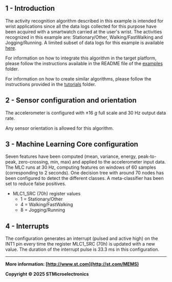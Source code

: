 ## 1 - Introduction

The activity recognition algorithm described in this example is intended for wrist applications since all the data logs collected for this purpose have been acquired with a smartwatch carried at the user's wrist.
The activities recognized in this example are: Stationary/Other, Walking/FastWalking and Jogging/Running.
A limited subset of data logs for this example is available [here](./datalogs/).

For information on how to integrate this algorithm in the target platform, please follow the instructions available in the README file of the [examples](../../) folder.

For information on how to create similar algorithms, please follow the instructions provided in the [tutorials](../../../tutorials) folder.

## 2 - Sensor configuration and orientation

The accelerometer is configured with ±16 *g* full scale and 30 Hz output data rate.

Any sensor orientation is allowed for this algorithm.


## 3 - Machine Learning Core configuration

Seven features have been computed (mean, variance, energy, peak-to-peak, zero-crossing, min, max) and applied to the accelerometer input data.
The MLC runs at 30 Hz, computing features on windows of 60 samples (corresponding to 2 seconds).
One decision tree with around 70 nodes has been configured to detect the different classes.
A meta-classifier has been set to reduce false positives.

- MLC1_SRC (70h) register values
  - 1 = Stationary/Other
  - 4 = Walking/FastWalking
  - 8 = Jogging/Running


## 4 - Interrupts

The configuration generates an interrupt (pulsed and active high) on the INT1 pin every time the register MLC1_SRC (70h) is updated with a new value. The duration of the interrupt pulse is 33.3 ms in this configuration.

------

**More information: [http://www.st.com](http://st.com/MEMS)**

**Copyright © 2025 STMicroelectronics**
